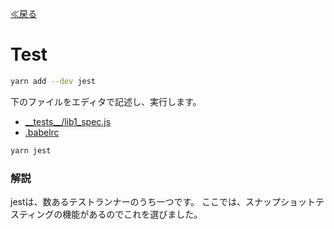 [≪戻る](0.overview.md)

# Test

``` bash
yarn add --dev jest
```

下のファイルをエディタで記述し、実行します。

* [\_\_tests\_\_/lib1_spec.js](../proj/__tests__/lib1_spec.js)
* [.babelrc](../proj/.babelrc)

``` bash
yarn jest
```

### 解説

jestは、数あるテストランナーのうち一つです。
ここでは、スナップショットテスティングの機能があるのでこれを選びました。

